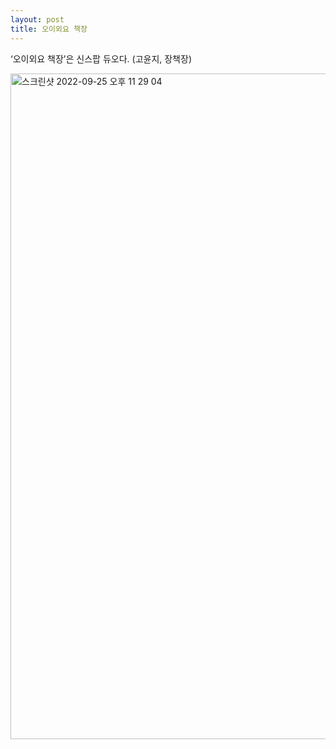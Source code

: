 ```yaml
---
layout: post
title: 오이외요 책장
---
```


‘오이외요 책장’은 신스팝 듀오다. (고윤지, 장책장)

<img width="1065" alt="스크린샷 2022-09-25 오후 11 29 04" src="https://user-images.githubusercontent.com/81041256/192148943-72db4fba-a8c8-4d4a-9ffb-14b3044f9fa0.png">
